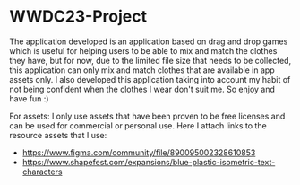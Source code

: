 # WWDC23-Project
The application developed is an application based on drag and drop games which is useful for helping users to be able to mix and match the clothes they have, but for now, due to the limited file size that needs to be collected, this application can only mix and match clothes that are available in app assets only. I also developed this application taking into account my habit of not being confident when the clothes I wear don't suit me. So enjoy and have fun :)

For assets: 
I only use assets that have been proven to be free licenses and can be used for commercial or personal use. Here I attach links to the resource assets that I use:
- https://www.figma.com/community/file/890095002328610853
- https://www.shapefest.com/expansions/blue-plastic-isometric-text-characters
